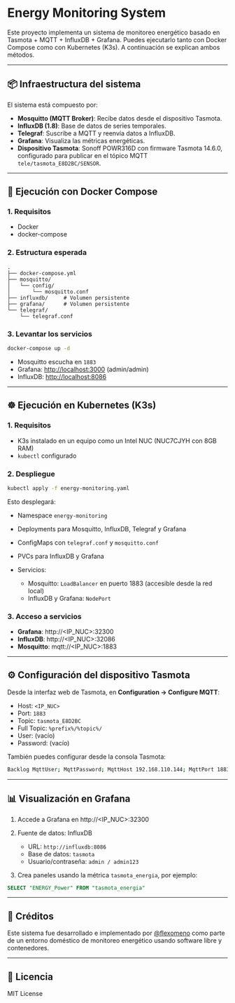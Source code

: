 # Energy Monitoring System

Este proyecto implementa un sistema de monitoreo energético basado en Tasmota + MQTT + InfluxDB + Grafana. Puedes ejecutarlo tanto con Docker Compose como con Kubernetes (K3s). A continuación se explican ambos métodos.

---

## 📦 Infraestructura del sistema

El sistema está compuesto por:

* **Mosquitto (MQTT Broker)**: Recibe datos desde el dispositivo Tasmota.
* **InfluxDB (1.8)**: Base de datos de series temporales.
* **Telegraf**: Suscribe a MQTT y reenvía datos a InfluxDB.
* **Grafana**: Visualiza las métricas energéticas.
* **Dispositivo Tasmota**: Sonoff POWR316D con firmware Tasmota 14.6.0, configurado para publicar en el tópico MQTT `tele/tasmota_E8D2BC/SENSOR`.

---

## 🐳 Ejecución con Docker Compose

### 1. Requisitos

* Docker
* docker-compose

### 2. Estructura esperada

```
.
├── docker-compose.yml
├── mosquitto/
│   └── config/
│       └── mosquitto.conf
├── influxdb/     # Volumen persistente
├── grafana/      # Volumen persistente
└── telegraf/
    └── telegraf.conf
```

### 3. Levantar los servicios

```bash
docker-compose up -d
```

* Mosquitto escucha en `1883`
* Grafana: [http://localhost:3000](http://localhost:3000) (admin/admin)
* InfluxDB: [http://localhost:8086](http://localhost:8086)

---

## ☸️ Ejecución en Kubernetes (K3s)

### 1. Requisitos

* K3s instalado en un equipo como un Intel NUC (NUC7CJYH con 8GB RAM)
* `kubectl` configurado

### 2. Despliegue

```bash
kubectl apply -f energy-monitoring.yaml
```

Esto desplegará:

* Namespace `energy-monitoring`
* Deployments para Mosquitto, InfluxDB, Telegraf y Grafana
* ConfigMaps con `telegraf.conf` y `mosquitto.conf`
* PVCs para InfluxDB y Grafana
* Servicios:

  * Mosquitto: `LoadBalancer` en puerto 1883 (accesible desde la red local)
  * InfluxDB y Grafana: `NodePort`

### 3. Acceso a servicios

* **Grafana**: http\://\<IP\_NUC>:32300
* **InfluxDB**: http\://\<IP\_NUC>:32086
* **Mosquitto**: mqtt://\<IP\_NUC>:1883

---

## ⚙️ Configuración del dispositivo Tasmota

Desde la interfaz web de Tasmota, en **Configuration → Configure MQTT**:

* Host: `<IP_NUC>`
* Port: `1883`
* Topic: `tasmota_E8D2BC`
* Full Topic: `%prefix%/%topic%/`
* User: (vacío)
* Password: (vacío)

También puedes configurar desde la consola Tasmota:

```bash
Backlog MqttUser; MqttPassword; MqttHost 192.168.110.144; MqttPort 1883; MqttClient DVES_E8D2BC; Topic tasmota_E8D2BC; FullTopic %prefix%/%topic%/
```

---

## 📊 Visualización en Grafana

1. Accede a Grafana en http\://\<IP\_NUC>:32300
2. Fuente de datos: InfluxDB

   * URL: `http://influxdb:8086`
   * Base de datos: `tasmota`
   * Usuario/contraseña: `admin / admin123`
3. Crea paneles usando la métrica `tasmota_energia`, por ejemplo:

```sql
SELECT "ENERGY_Power" FROM "tasmota_energia"
```

---

## 🧠 Créditos

Este sistema fue desarrollado e implementado por [@flexomeno](https://github.com/flexomeno) como parte de un entorno doméstico de monitoreo energético usando software libre y contenedores.

---

## 📄 Licencia

MIT License
